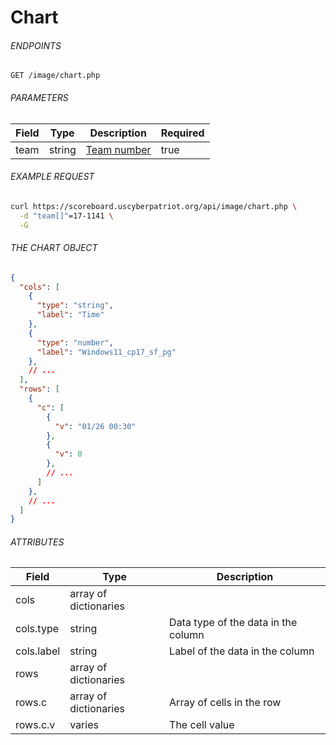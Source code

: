 # Chart

###### ENDPOINTS

```http
GET /image/chart.php
```

###### PARAMETERS

| Field | Type   | Description                                                                                                  | Required |
|-------|--------|--------------------------------------------------------------------------------------------------------------|----------|
| team  | string | [Team number](https://github.com/matthewzring/cyberpatriot-api-docs/blob/main/docs/Reference.md#team-number) | true     |

###### EXAMPLE REQUEST

```bash
curl https://scoreboard.uscyberpatriot.org/api/image/chart.php \
  -d "team[]"=17-1141 \
  -G
```

###### THE CHART OBJECT

```json
{
  "cols": [
    {
      "type": "string",
      "label": "Time"
    },
    {
      "type": "number",
      "label": "Windows11_cp17_sf_pg"
    },
    // ...
  ],
  "rows": [
    {
      "c": [
        {
          "v": "01/26 00:30"
        },
        {
          "v": 0
        },
        // ...
      ]
    },
    // ...
  ]
}
```

###### ATTRIBUTES

| Field      | Type                  | Description                         |
|------------|-----------------------|-------------------------------------|
| cols       | array of dictionaries |                                     |
| cols.type  | string                | Data type of the data in the column |
| cols.label | string                | Label of the data in the column     |
| rows       | array of dictionaries |                                     |
| rows.c     | array of dictionaries | Array of cells in the row           |
| rows.c.v   | varies                | The cell value                      |
